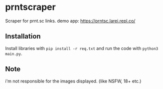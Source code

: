 # prntscraper
Scraper for prnt.sc links.
demo app: https://prntsc.larei.repl.co/

## Installation
Install libraries with `pip install -r req.txt` and run the code with `python3 main.py`.

## Note
i'm not responsible for the images displayed. (like NSFW, 18+ etc.)
